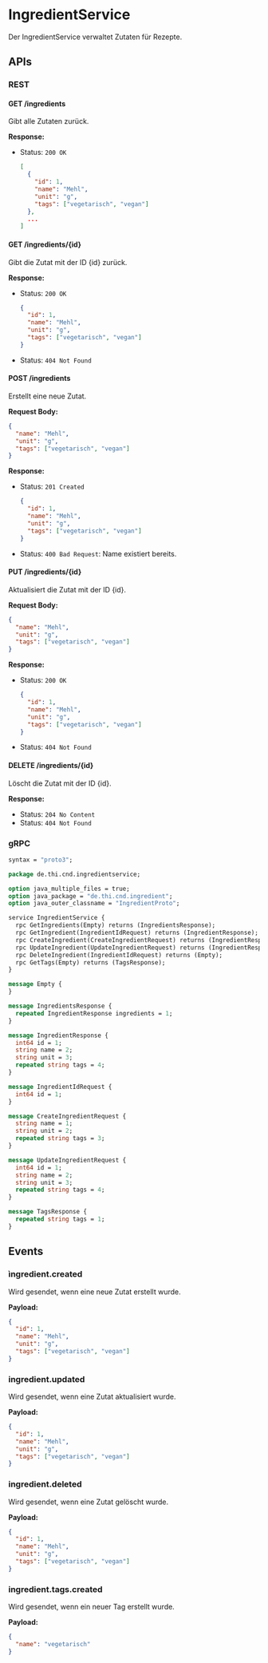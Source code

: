 # IngredientService
Der IngredientService verwaltet Zutaten für Rezepte.

## APIs
### REST
#### GET /ingredients
Gibt alle Zutaten zurück.

**Response:**
- Status: `200 OK`
    ```json
    [
      {
        "id": 1,
        "name": "Mehl",
        "unit": "g",
        "tags": ["vegetarisch", "vegan"]
      },
      ...
    ]
    ```

#### GET /ingredients/{id}
Gibt die Zutat mit der ID {id} zurück.

**Response:**
- Status: `200 OK`
    ```json
    {
      "id": 1,
      "name": "Mehl",
      "unit": "g",
      "tags": ["vegetarisch", "vegan"]
    }
    ```
- Status: `404 Not Found`

#### POST /ingredients
Erstellt eine neue Zutat.

**Request Body:**

```json
{
  "name": "Mehl",
  "unit": "g",    
  "tags": ["vegetarisch", "vegan"]
}
```
**Response:**
- Status: `201 Created`
    ```json
    {
      "id": 1,
      "name": "Mehl",
      "unit": "g",
      "tags": ["vegetarisch", "vegan"]
    }
    ```
- Status: `400 Bad Request`: Name existiert bereits.

#### PUT /ingredients/{id}
Aktualisiert die Zutat mit der ID {id}.

**Request Body:**

```json
{
  "name": "Mehl",
  "unit": "g",    
  "tags": ["vegetarisch", "vegan"]
}
```

**Response:**
- Status: `200 OK`
    ```json
    {
      "id": 1,
      "name": "Mehl",
      "unit": "g",
      "tags": ["vegetarisch", "vegan"]
    }
    ```
- Status: `404 Not Found`

#### DELETE /ingredients/{id}
Löscht die Zutat mit der ID {id}.

**Response:**
- Status: `204 No Content`
- Status: `404 Not Found`

### gRPC
```protobuf
syntax = "proto3";

package de.thi.cnd.ingredientservice;

option java_multiple_files = true;
option java_package = "de.thi.cnd.ingredient";
option java_outer_classname = "IngredientProto";

service IngredientService {
  rpc GetIngredients(Empty) returns (IngredientsResponse);
  rpc GetIngredient(IngredientIdRequest) returns (IngredientResponse);
  rpc CreateIngredient(CreateIngredientRequest) returns (IngredientResponse);
  rpc UpdateIngredient(UpdateIngredientRequest) returns (IngredientResponse);
  rpc DeleteIngredient(IngredientIdRequest) returns (Empty);
  rpc GetTags(Empty) returns (TagsResponse);
}

message Empty {
}

message IngredientsResponse {
  repeated IngredientResponse ingredients = 1;
}

message IngredientResponse {
  int64 id = 1;
  string name = 2;
  string unit = 3;
  repeated string tags = 4;
}

message IngredientIdRequest {
  int64 id = 1;
}

message CreateIngredientRequest {
  string name = 1;
  string unit = 2;
  repeated string tags = 3;
}

message UpdateIngredientRequest {
  int64 id = 1;
  string name = 2;
  string unit = 3;
  repeated string tags = 4;
}

message TagsResponse {
  repeated string tags = 1;
}
```

## Events
### ìngredient.created
Wird gesendet, wenn eine neue Zutat erstellt wurde.

**Payload:**
```json
{
  "id": 1,
  "name": "Mehl",
  "unit": "g",
  "tags": ["vegetarisch", "vegan"]
}
```

### ingredient.updated
Wird gesendet, wenn eine Zutat aktualisiert wurde.

**Payload:**
```json
{
  "id": 1,
  "name": "Mehl",
  "unit": "g",
  "tags": ["vegetarisch", "vegan"]
}
```

### ingredient.deleted
Wird gesendet, wenn eine Zutat gelöscht wurde.

**Payload:**
```json
{
  "id": 1,
  "name": "Mehl",
  "unit": "g",
  "tags": ["vegetarisch", "vegan"]
}
```

### ingredient.tags.created
Wird gesendet, wenn ein neuer Tag erstellt wurde.

**Payload:**
```json
{
  "name": "vegetarisch"
}
```

